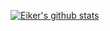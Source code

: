 [![Eiker's github stats](https://github-readme-stats.vercel.app/api?username=EikerYejan&count_private=true&include_all_commits=true&hide=stars,contribs&show_icons=true&title_color=fff&icon_color=79ff97&text_color=9f9f9f&bg_color=151515)](https://github.com/anuraghazra/github-readme-stats)

<!--
[![ReadMe Card](https://github-readme-stats.vercel.app/api/pin/?username=EikerYejan&repo=Tasker)](https://github.com/anuraghazra/github-readme-stats)&nbsp;&nbsp;&nbsp;&nbsp;
[![ReadMe Card](https://github-readme-stats.vercel.app/api/pin/?username=EikerYejan&repo=Markdown)](https://github.com/anuraghazra/github-readme-stats)
[![ReadMe Card](https://github-readme-stats.vercel.app/api/pin/?username=EikerYejan&repo=HackerNews)](https://github.com/anuraghazra/github-readme-stats) -->
